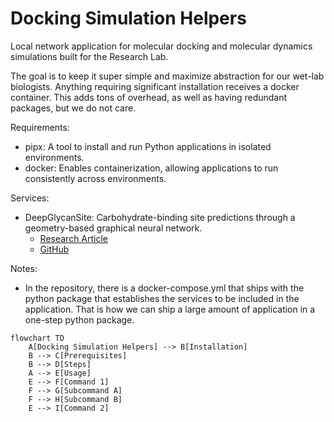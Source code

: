 # Docking Simulation Helpers

Local network application for molecular docking and molecular dynamics simulations built for the Research Lab. 

The goal is to keep it super simple and maximize abstraction for our wet-lab biologists. Anything requiring significant installation receives a docker container. This adds tons of overhead, as well as having redundant packages, but we do not care. 

Requirements: 
  - pipx: A tool to install and run Python applications in isolated environments.
  - docker: Enables containerization, allowing applications to run consistently across environments. 

Services: 
- DeepGlycanSite: Carbohydrate-binding site predictions through a geometry-based graphical neural network.
  * [Research Article](https://www.nature.com/articles/s41467-024-49516-2)
  * [GitHub](https://github.com/xichengeva/DeepGlycanSite)


Notes: 

- In the repository, there is a docker-compose.yml that ships with the python package that establishes the services to be included in the application. That is how we can ship a large amount of application in a one-step python package.


```mermaid
flowchart TD
    A[Docking Simulation Helpers] --> B[Installation]
    B --> C[Prerequisites]
    B --> D[Steps]
    A --> E[Usage]
    E --> F[Command 1]
    F --> G[Subcommand A]
    F --> H[Subcommand B]
    E --> I[Command 2]
